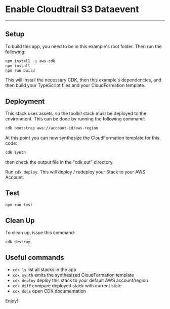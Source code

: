 
# Enable Cloudtrail S3 Dataevent


---

## Setup

To build this app, you need to be in this example's root folder. Then run the following:
```bash
npm install -g aws-cdk
npm install
npm run build
```

This will install the necessary CDK, then this example's dependencies, and then build your TypeScript files and your CloudFormation template.


## Deployment

This stack uses assets, so the toolkit stack must be deployed to the environment. This can be done by running the following command:
```bash
cdk bootstrap aws://account-id/aws-region
```

At this point you can now synthesize the CloudFormation template for this code:
```bash
cdk synth
```
then check the output file in the "cdk.out" directory.

Run `cdk deploy`. This will deploy / redeploy your Stack to your AWS Account.



## Test

```bash
npm run test
```

## Clean Up
To clean up, issue this command:
```
cdk destroy
```

## Useful commands

 * `cdk ls`          list all stacks in the app
 * `cdk synth`       emits the synthesized CloudFormation template
 * `cdk deploy`      deploy this stack to your default AWS account/region
 * `cdk diff`        compare deployed stack with current state
 * `cdk docs`        open CDK documentation

Enjoy!